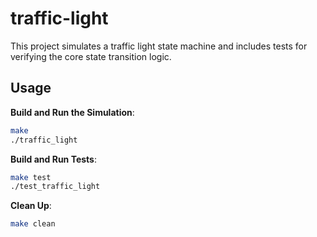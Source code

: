 
# traffic-light

This project simulates a traffic light state machine and includes tests for verifying the core state transition logic.

## Usage

**Build and Run the Simulation**:
   ```bash
   make
   ./traffic_light
   ```

**Build and Run Tests**:
   ```bash
   make test
   ./test_traffic_light
   ```

**Clean Up**:
   ```bash
   make clean
   ```
